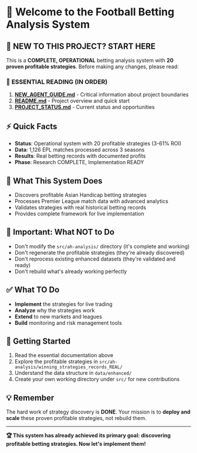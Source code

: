 # 🤖 Welcome to the Football Betting Analysis System

## 🚨 **NEW TO THIS PROJECT? START HERE**

This is a **COMPLETE, OPERATIONAL** betting analysis system with **20 proven profitable strategies**. Before making any changes, please read:

### 📖 **ESSENTIAL READING (IN ORDER)**
1. **[NEW_AGENT_GUIDE.md](../NEW_AGENT_GUIDE.md)** - Critical information about project boundaries
2. **[README.md](../README.md)** - Project overview and quick start
3. **[PROJECT_STATUS.md](../PROJECT_STATUS.md)** - Current status and opportunities

## ⚡ **Quick Facts**
- **Status**: Operational system with 20 profitable strategies (3-61% ROI)
- **Data**: 1,126 EPL matches processed across 3 seasons
- **Results**: Real betting records with documented profits
- **Phase**: Research COMPLETE, Implementation READY

## 🎯 **What This System Does**
- Discovers profitable Asian Handicap betting strategies
- Processes Premier League match data with advanced analytics
- Validates strategies with real historical betting records
- Provides complete framework for live implementation

## 🚫 **Important: What NOT to Do**
- Don't modify the `src/ah-analysis/` directory (it's complete and working)
- Don't regenerate the profitable strategies (they're already discovered)
- Don't reprocess existing enhanced datasets (they're validated and ready)
- Don't rebuild what's already working perfectly

## ✅ **What TO Do**
- **Implement** the strategies for live trading
- **Analyze** why the strategies work
- **Extend** to new markets and leagues
- **Build** monitoring and risk management tools

## 🚀 **Getting Started**
1. Read the essential documentation above
2. Explore the profitable strategies in `src/ah-analysis/winning_strategies_records_REAL/`
3. Understand the data structure in `data/enhanced/`
4. Create your own working directory under `src/` for new contributions

## 💡 **Remember**
The hard work of strategy discovery is **DONE**. Your mission is to **deploy and scale** these proven profitable strategies, not rebuild them.

---

**🏆 This system has already achieved its primary goal: discovering profitable betting strategies. Now let's implement them!** 